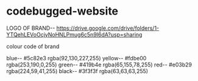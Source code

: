 # codebugged-website

LOGO OF BRAND-- https://drive.google.com/drive/folders/1-YTQehLEVoOcjyNoHNLPmug6c5n9I6dA?usp=sharing

colour code of brand

blue--  #5c82e3    rgba(92,130,227,255)
yellow-- #fdbe00   rgba(253,190,0,255)
green--  #419b4e   rgba(65,155,78,255)
red--    #e03b29   rgba(224,59,41,255)
black--  #3f3f3f   rgba(63,63,63,255)

